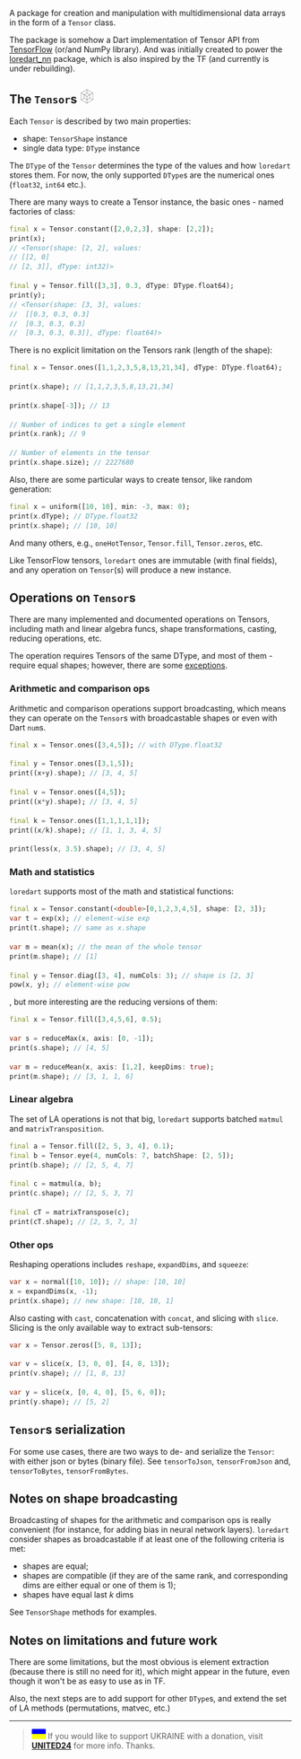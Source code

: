 A package for creation and manipulation with multidimensional data arrays in the form of a `Tensor` class.

The package is somehow a Dart implementation of Tensor API from [TensorFlow](https://www.tensorflow.org/api_docs/python/tf/Tensor) (or/and NumPy library). And was initially created to power the [loredart_nn](https://pub.dev/packages/loredart_nn) package, which is also inspired by the TF (and currently is under rebuilding).

## The `Tensor`s ![](assets/tesseractMini.png)

Each `Tensor` is described by two main properties:

- shape: `TensorShape` instance
- single data type: `DType` instance

The `DType` of the `Tensor` determines the type of the values and how `loredart` stores them. For now, the only supported `DType`s are the numerical ones (`float32`, `int64` etc.).

There are many ways to create a Tensor instance, the basic ones - named factories of class:

```dart
final x = Tensor.constant([2,0,2,3], shape: [2,2]);
print(x);
// <Tensor(shape: [2, 2], values:
// [[2, 0]
// [2, 3]], dType: int32)>

final y = Tensor.fill([3,3], 0.3, dType: DType.float64);
print(y);
// <Tensor(shape: [3, 3], values:
//  [[0.3, 0.3, 0.3]
//  [0.3, 0.3, 0.3]
//  [0.3, 0.3, 0.3]], dType: float64)>
```

There is no explicit limitation on the Tensors rank (length of the shape):

```dart
final x = Tensor.ones([1,1,2,3,5,8,13,21,34], dType: DType.float64);

print(x.shape); // [1,1,2,3,5,8,13,21,34]

print(x.shape[-3]); // 13

// Number of indices to get a single element
print(x.rank); // 9

// Number of elements in the tensor
print(x.shape.size); // 2227680
```

Also, there are some particular ways to create tensor, like random generation:

```dart
final x = uniform([10, 10], min: -3, max: 0);
print(x.dType); // DType.float32
print(x.shape); // [10, 10]
```
And many others, e.g., `oneHotTensor`, `Tensor.fill`, `Tensor.zeros`, etc.

Like TensorFlow tensors, `loredart` ones are immutable (with final fields), and any operation on `Tensor`(s) will produce a new instance.

## Operations on `Tensor`s

There are many implemented and documented operations on Tensors, including math and linear algebra funcs, shape transformations, casting, reducing operations, etc.

The operation requires Tensors of the same DType, and most of them - require equal shapes; however, there are some [exceptions](#arithmetic-and-comparison).

### Arithmetic and comparison ops

Arithmetic and comparison operations support broadcasting, which means they can operate on the `Tensor`s with broadcastable shapes or even with Dart `num`s.

```dart
final x = Tensor.ones([3,4,5]); // with DType.float32

final y = Tensor.ones([3,1,5]);
print((x+y).shape); // [3, 4, 5]

final v = Tensor.ones([4,5]);
print((x*y).shape); // [3, 4, 5]

final k = Tensor.ones([1,1,1,1,1]);
print((x/k).shape); // [1, 1, 3, 4, 5]

print(less(x, 3.5).shape); // [3, 4, 5]
```

### Math and statistics

`loredart` supports most of the math and statistical functions:
```dart
final x = Tensor.constant(<double>[0,1,2,3,4,5], shape: [2, 3]);
var t = exp(x); // element-wise exp
print(t.shape); // same as x.shape

var m = mean(x); // the mean of the whole tensor
print(m.shape); // [1]

final y = Tensor.diag([3, 4], numCols: 3); // shape is [2, 3]
pow(x, y); // element-wise pow
```
, but more interesting are the reducing versions of them:
```dart
final x = Tensor.fill([3,4,5,6], 0.5);

var s = reduceMax(x, axis: [0, -1]);
print(s.shape); // [4, 5]

var m = reduceMean(x, axis: [1,2], keepDims: true);
print(m.shape); // [3, 1, 1, 6]
```

### Linear algebra
The set of LA operations is not that big, `loredart` supports batched `matmul` and `matrixTransposition`.
```dart
final a = Tensor.fill([2, 5, 3, 4], 0.1);
final b = Tensor.eye(4, numCols: 7, batchShape: [2, 5]);
print(b.shape); // [2, 5, 4, 7]

final c = matmul(a, b);
print(c.shape); // [2, 5, 3, 7]

final cT = matrixTranspose(c);
print(cT.shape); // [2, 5, 7, 3]
```

### Other ops
Reshaping operations includes `reshape`, `expandDims`, and `squeeze`:
```dart
var x = normal([10, 10]); // shape: [10, 10]
x = expandDims(x, -1);
print(x.shape); // new shape: [10, 10, 1]
```

Also casting with `cast`, concatenation with `concat`, and slicing with `slice`.
Slicing is the only available way to extract sub-tensors:
```dart
var x = Tensor.zeros([5, 8, 13]);

var v = slice(x, [3, 0, 0], [4, 8, 13]);
print(v.shape); // [1, 8, 13]

var y = slice(x, [0, 4, 0], [5, 6, 0]);
print(y.shape); // [5, 2]
```

## `Tensor`s serialization
For some use cases, there are two ways to de- and serialize the `Tensor`: with either json or bytes (binary file).
See `tensorToJson`, `tensorFromJson` and, `tensorToBytes`, `tensorFromBytes`.

## Notes on shape broadcasting
Broadcasting of shapes for the arithmetic and comparison ops is really convenient (for instance, for adding bias in neural network layers). `loredart` consider shapes as broadcastable if at least one of the following criteria is met:
- shapes are equal;
- shapes are compatible (if they are of the same rank, and corresponding dims are either equal or one of them is 1);
- shapes have equal last $k$ dims

See `TensorShape` methods for examples.

## Notes on limitations and future work
There are some limitations, but the most obvious is element extraction (because there is still no need for it), which might appear in the future, even though it won't be as easy to use as in TF.

Also, the next steps are to add support for other `DType`s, and extend the set of LA methods (permutations, matvec, etc.)

---
> ![](assets/GloryForUkraineMini.png) If you would like to support UKRAINE with a donation, visit [**UNITED24**](https://u24.gov.ua/) for more info. Thanks.